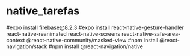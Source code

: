 # native_tarefas
#expo install firebase@8.2.3
#expo install react-native-gesture-handler react-native-reanimated react-native-screens react-native-safe-area-context @react-native-community/masked-view
#npm install @react-navigation/stack
#npm install @react-navigation/native
